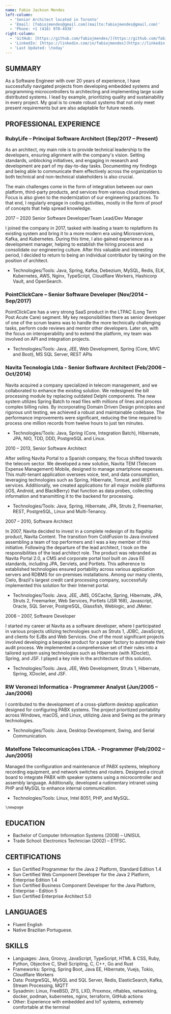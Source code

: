 ```yaml
---
name: Fabio Jackson Mendes
left-column:
  - 'Senior Architect located in Toronto'
  - 'Email: [fabiojmendes@gmail.com](mailto:fabiojmendes@gmail.com)'
  - 'Phone: +1 (416) 970-4938'
right-column:
  - 'GitHub: [https://github.com/fabiojmendes/](https://github.com/fabiojmendes/)'
  - 'LinkedIn: [https://linkedin.com/in/fabiojmendes](https://linkedin.com/in/fabiojmendes/)'
  - 'Last Updated: \today'
---
```


## SUMMARY

As a Software Engineer with over 20 years of experience, I have successfully
navigated projects from developing embedded systems and programming
microcontrollers to architecting and implementing large scale distributed
systems. I lead by example, prioritizing quality and sustainability in every
project. My goal is to create robust systems that not only meet present
requirements but are also adaptable for future needs.

## PROFESSIONAL EXPERIENCE

### RubyLife – Principal Software Architect (Sep/2017 – Present)

As an architect, my main role is to provide technical leadership to the
developers, ensuring alignment with the company's vision. Setting standards,
unblocking initiatives, and engaging in research and development are part of my
day-to-day tasks. Documenting my findings and being able to communicate them
effectively across the organization to both technical and non-technical
stakeholders is also crucial.

The main challenges come in the form of integration between our own platform,
third-party products, and services from various cloud providers. Focus is also
given to the modernization of our engineering practices. To that end, I
regularly engage in coding activities, mostly in the form of proof of concepts
that help spread knowledge.

2017 – 2020 Senior Software Developer/Team Lead/Dev Manager

I joined the company in 2017, tasked with leading a team to replatform its
existing system and bring it to a more modern era using Microservices, Kafka,
and Kubernetes. During this time, I also gained experience as a development
manager, helping to establish the hiring process and consolidate our engineering
culture. After this valuable and interesting period, I decided to return to
being an individual contributor by taking on the position of architect.

- Technologies/Tools: Java, Spring, Kafka, Debezium, MySQL, Redis, ELK,
  Kubernetes, AWS, Nginx, TypeScript, Cloudflare Workers, Hashicorp Vault, and
  OpenSearch.

### PointClickCare – Senior Software Developer (Nov/2014 – Sep/2017)

PointClickCare has a very strong SaaS product in the LTPAC (Long Term Post Acute
Care) segment. My key responsibilities there as senior developer of one of the
scrum teams was to handle the more technically challenging tasks, perform code
reviews and mentor other developers. Later on, with the focus on
interoperability and to extend the platform, my team was involved on API and
integration projects.

- Technologies/Tools: Java, JEE, Web Development, Spring (Core, MVC and Boot),
  MS SQL Server, REST APIs

### Navita Tecnologia Ltda - Senior Software Architect (Feb/2006 – Oct/2014)

Navita acquired a company specialized in telecom management, and we collaborated
to enhance the existing solution. We redesigned the bill processing module by
replacing outdated Delphi components. The new system utilizes Spring Batch to
read files with millions of lines and process complex billing rules. By
incorporating Domain Driven Design principles and rigorous unit testing, we
achieved a robust and maintainable codebase. The performance improvements were
significant, reducing the time required to process one million records from
twelve hours to just ten minutes.

- Technologies/Tools: Java, Spring (Core, Integration Batch), Hibernate, JPA,
  NIO, TDD, DDD, PostgreSQL and Linux.

2010 – 2013, Senior Software Architect

After selling Navita Portal to a Spanish company, the focus shifted towards the
telecom sector. We developed a new solution, Navita TEM (Telecom Expense
Management) Mobile, designed to manage smartphone expenses. This multi-tenant
application oversees voice, text, and data consumption, leveraging technologies
such as Spring, Hibernate, Tomcat, and REST services. Additionally, we created
applications for all major mobile platforms (iOS, Android, and BlackBerry) that
function as data probes, collecting information and transmitting it to the
backend for processing.

- Technologies/Tools: Java, Spring, Hibernate, JPA, Struts 2, Freemarker, REST,
  PostgreSQL, Linux and Multi-Tenancy.

2007 – 2010, Software Architect

In 2007, Navita decided to invest in a complete redesign of its flagship
product, Navita Content. The transition from ColdFusion to Java involved
assembling a team of top performers and I was a key member of this initiative.
Following the departure of the lead architect, I took on the responsibilities of
the lead architect role. The product was rebranded as Navita Portal 2.0, a CMS
and corporate portal tool built on Java EE standards, including JPA, Servlets,
and Portlets. This adherence to established technologies ensured portability
across various application servers and RDBMS for on-premises installations.
Among our many clients, Cielo, Brazil's largest credit card processing company,
successfully implemented this solution for their Internet portal.

- Technologies/Tools: Java, JEE, JMS, OSCache, Spring, Hibernate, JPA, Struts 2,
  Freemarker, Web Services, Portlets (JSR 168), Javascript, Oracle, SQL Server,
  PostgreSQL, Glassfish, Weblogic, and JMeter.

2006 – 2007, Software Developer

I started my career at Navita as a software developer, where I participated in
various projects utilizing technologies such as Struts 1, JDBC, JavaScript, and
clients for EJBs and Web Services. One of the most significant projects involved
developing a bespoke product for a paper factory to automate their audit
process. We implemented a comprehensive set of their rules into a tailored
system using technologies such as Hibernate (with XDoclet), Spring, and JSF. I
played a key role in the architecture of this solution.

- Technologies/Tools: Java, JEE, Web Development, Struts 1, Hibernate, Spring,
  XDoclet, and JSF.

### RW Veronezi Informatica - Programmer Analyst (Jun/2005 – Jan/2006)

I contributed to the development of a cross-platform desktop application
designed for configuring PABX systems. The project prioritized portability
across Windows, macOS, and Linux, utilizing Java and Swing as the primary
technologies.

- Technologies/Tools: Java, Desktop Development, Swing, and Serial
  Communication.

### Matelfone Telecomunicações LTDA. - Programmer (Feb/2002 – Jun/2005)

Managed the configuration and maintenance of PABX systems, telephony recording
equipment, and network switches and routers. Designed a circuit board to
integrate PABX with speaker systems using a microcontroller and assembly
language. Additionally, developed a rudimentary intranet using PHP and MySQL to
enhance internal communication.

- Technologies/Tools: Linux, Intel 8051, PHP, and MySQL.

```{=latex}
\newpage
```

## EDUCATION

- Bachelor of Computer Information Systems (2008) – UNISUL
- Trade School: Electronics Technician (2002) – ETFSC.

## CERTIFICATIONS

- Sun Certified Programmer for the Java 2 Platform, Standard Edition 1.4
- Sun Certified Web Component Developer for the Java 2 Platform, Enterprise
  Edition 1.4
- Sun Certified Business Component Developer for the Java Platform, Enterprise -
  Edition 5
- Sun Certified Enterprise Architect 5.0

## LANGUAGES

- Fluent English
- Native Brazilian Portuguese.

## SKILLS

- Languages: Java, Groovy, JavaScript, TypeScript, HTML & CSS, Ruby, Python,
  Objective C, Shell Scripting, C, C++, Go and Rust
- Frameworks: Spring, Spring Boot, Java EE, Hibernate, Vuejs, Tokio, Cloudflare
  Workers
- Data: PostgreSQL, MySQL and SQL Server, Redis, ElasticSearch, Kafka, Stream
  Processing, MQTT
- Sysadmin: Linux, FreeBSD, ZFS, LXD, Proxmox, nftables, networking, docker,
  podman, kubernetes, nginx, terraform, GitHub actions
- Other: Experience with embedded and IoT systems, extremely comfortable at the
  terminal
